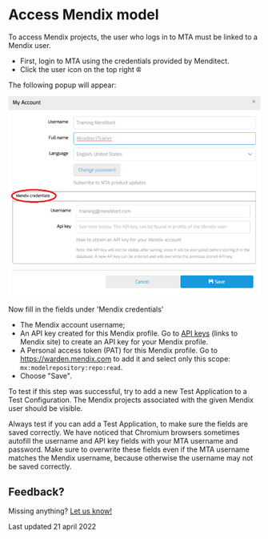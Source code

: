 # Access Mendix model

To access Mendix projects, the user who logs in to MTA must be linked to a Mendix user.

- First, login to MTA using the credentials provided by Menditect.
- Click the user icon on the top right <svg role="img" viewBox="0 0 512 512" width="2%" height="2%" xmlns="http://www.w3.org/2000/svg"><path fill="currentColor" d="M256 112c-48.6 0-88 39.4-88 88C168 248.6 207.4 288 256 288s88-39.4 88-88C344 151.4 304.6 112 256 112zM256 240c-22.06 0-40-17.95-40-40C216 177.9 233.9 160 256 160s40 17.94 40 40C296 222.1 278.1 240 256 240zM256 0C114.6 0 0 114.6 0 256s114.6 256 256 256s256-114.6 256-256S397.4 0 256 0zM256 464c-46.73 0-89.76-15.68-124.5-41.79C148.8 389 182.4 368 220.2 368h71.69c37.75 0 71.31 21.01 88.68 54.21C345.8 448.3 302.7 464 256 464zM416.2 388.5C389.2 346.3 343.2 320 291.8 320H220.2c-51.36 0-97.35 26.25-124.4 68.48C65.96 352.5 48 306.3 48 256c0-114.7 93.31-208 208-208s208 93.31 208 208C464 306.3 446 352.5 416.2 388.5z"/></svg>

The following popup will appear:

![Mendix credentials](mx-credentials-new.png)

Now fill in the fields under 'Mendix credentials'
- The Mendix account username;
- An API key created for this Mendix profile. Go to [API keys](https://sprintr.home.mendix.com/link/profilesettings/apikeys) (links to Mendix site) to create an API key for your Mendix profile.
- A Personal access token (PAT) for this Mendix profile. Go to https://warden.mendix.com to add it and select only this scope: `mx:modelrepository:repo:read`.
- Choose "Save".

To test if this step was successful, try to add a new Test Application to a Test Configuration. The Mendix projects associated with the given Mendix user should be visible.

<i class="fa fa-exclamation-triangle"></i> Always test if you can add a Test Application, to make sure the fields are saved correctly. We have noticed that Chromium browsers sometimes autofill the username and API key fields with your MTA username and password. Make sure to overwrite these fields even if the MTA username matches the Mendix username, because otherwise the username may not be saved correctly. 



## Feedback?
Missing anything? [Let us know!](mailto:support@menditect.com)

Last updated 21 april 2022
